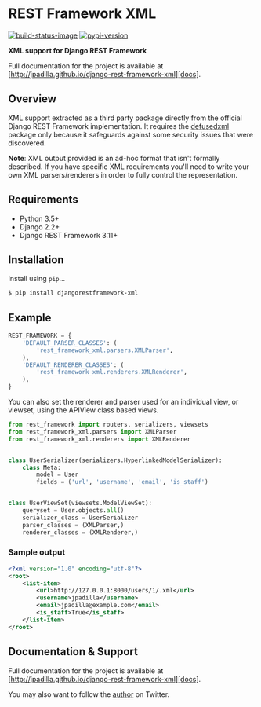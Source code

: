 # REST Framework XML

[![build-status-image]][github-action]
[![pypi-version]][pypi]

**XML support for Django REST Framework**

Full documentation for the project is available at [http://jpadilla.github.io/django-rest-framework-xml][docs].

## Overview

XML support extracted as a third party package directly from the official Django REST Framework implementation. It requires the [defusedxml][defusedxml] package only because it safeguards against some security issues that were discovered.

**Note**: XML output provided is an ad-hoc format that isn't formally described. If you have specific XML requirements you'll need to write your own XML parsers/renderers in order to fully control the representation.

## Requirements

* Python 3.5+
* Django 2.2+
* Django REST Framework 3.11+

## Installation

Install using `pip`...

```bash
$ pip install djangorestframework-xml
```

## Example

```python
REST_FRAMEWORK = {
    'DEFAULT_PARSER_CLASSES': (
        'rest_framework_xml.parsers.XMLParser',
    ),
    'DEFAULT_RENDERER_CLASSES': (
        'rest_framework_xml.renderers.XMLRenderer',
    ),
}
```

You can also set the renderer and parser used for an individual view, or viewset, using the APIView class based views.

```python
from rest_framework import routers, serializers, viewsets
from rest_framework_xml.parsers import XMLParser
from rest_framework_xml.renderers import XMLRenderer


class UserSerializer(serializers.HyperlinkedModelSerializer):
    class Meta:
        model = User
        fields = ('url', 'username', 'email', 'is_staff')


class UserViewSet(viewsets.ModelViewSet):
    queryset = User.objects.all()
    serializer_class = UserSerializer
    parser_classes = (XMLParser,)
    renderer_classes = (XMLRenderer,)
```

### Sample output

```xml
<?xml version="1.0" encoding="utf-8"?>
<root>
    <list-item>
        <url>http://127.0.0.1:8000/users/1/.xml</url>
        <username>jpadilla</username>
        <email>jpadilla@example.com</email>
        <is_staff>True</is_staff>
    </list-item>
</root>
```

## Documentation & Support

Full documentation for the project is available at [http://jpadilla.github.io/django-rest-framework-xml][docs].

You may also want to follow the [author][jpadilla] on Twitter.


[build-status-image]: https://github.com/jpadilla/django-rest-framework-xml/workflows/CI/badge.svg
[github-action]: https://github.com/jpadilla/django-rest-framework-xml/actions?query=workflow%3ACI
[pypi-version]: https://img.shields.io/pypi/v/djangorestframework-xml.svg
[pypi]: https://pypi.python.org/pypi/djangorestframework-xml
[defusedxml]: https://pypi.python.org/pypi/defusedxml
[docs]: http://jpadilla.github.io/django-rest-framework-xml
[jpadilla]: https://twitter.com/jpadilla_
